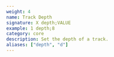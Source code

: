 ```yaml
---
weight: 4
name: Track Depth
signature: X depth;VALUE
example: 1 depth;8
category: core
description: Set the depth of a track.
aliases: ["depth", "d"]
---
```

